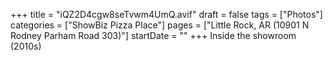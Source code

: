 +++
title = "iQZ2D4cgw8seTvwm4UmQ.avif"
draft = false
tags = ["Photos"]
categories = ["ShowBiz Pizza Place"]
pages = ["Little Rock, AR (10901 N Rodney Parham Road 303)"]
startDate = ""
+++
Inside the showroom (2010s)
